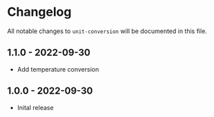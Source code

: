 # Changelog

All notable changes to `unit-conversion` will be documented in this file.

## 1.1.0 - 2022-09-30

- Add temperature conversion

## 1.0.0 - 2022-09-30

- Inital release
